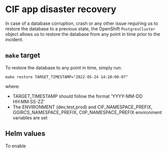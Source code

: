 # CIF app disaster recovery

In case of a database corruption, crash or any other issue requiring us to restore the database to a previous state, the OpenShift `PostgresCluster` object allows us to restore the database from any point in time prior to the incident.

## `make` target

To restore the database to any point in time, simply run:

```
make restore TARGET_TIMESTAMP="2022-05-24 14:20:00-07"
```

where:

- TARGET_TIMESTAMP should follow the format 'YYYY-MM-DD HH:MM:SS-ZZ'
- The ENVIRONMENT (dev,test,prod) and CIF_NAMESPACE_PREFIX, GGIRCS_NAMESPACE_PREFIX, CIIP_NAMESPACE_PREFIX environment variables are set

## Helm values

To enable
